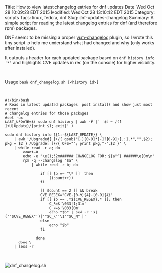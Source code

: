 Title: How to view latest changelog entries for dnf updates
Date: Wed Oct 28 10:09:28 EDT 2015
Modified: Wed Oct 28 13:10:42 EDT 2015
Category: scripts
Tags: linux, fedora, dnf
Slug: dnf-updates-changelog
Summary: A simple script for reading the latest changelog entries for dnf (and therefore rpm) packages.

DNF seems to be missing a proper [yum-changelog](http://linux.die.net/man/1/yum-changelog) plugin, 
so I wrote this tiny script to help me understand what had changed and why (only works after installed).

It outputs a header for each updated package based on `dnf history info '*'` and highlights CVE updates in red (on the console) for higher visibility.

<br />

Usage `bash dnf_changelog.sh [<history id>]` 

<br />

```
#!/bin/bash
# Read in latest updated packages (post install) and show just most recent
# changelog entries for those packages
#set -ux 
LAST_UPDATE=$( sudo dnf history | awk -F'|' '$4 ~ /([ ]+U|Update)/{print $1; exit}' ) 

sudo dnf history info ${1:-${LAST_UPDATE}} \
	| awk '/Upgraded[ ]+/{ gsub("[-][0-9]*[-]?[0-9]+[.:].*","",$2); pkg = $2 } /Upgrade[ ]+/{ OFS=""; print pkg,"-",$2 }' \
	| while read -r a; do
		count=0
		echo -e "\e[1;32m###### CHANGELOG FOR: ${a^^} ######\e[0m\n"
		rpm -q --changelog "$a" \
			| while read -r b; do
				
				if [[ $b =~ ^\* ]]; then
					((count++))
				fi
				
				[[ $count == 2 ]] && break
				CVE_REGEX="CVE-[0-9]{4}-[0-9]{4}"
				if [[ $b =~ .*${CVE_REGEX}.* ]]; then
					C_R=$'\033[1;31m'
					C_N=$'\033[0m'
					echo "$b" | sed -r 's|('"$CVE_REGEX"')|'"$C_R"'\1'"$C_N"'|'
				else 
					echo "$b"
				fi

			  done
	  done \
	| less -r  
```

<br />

![dnf_changelog.sh](/images/dnf_changelog.png)
